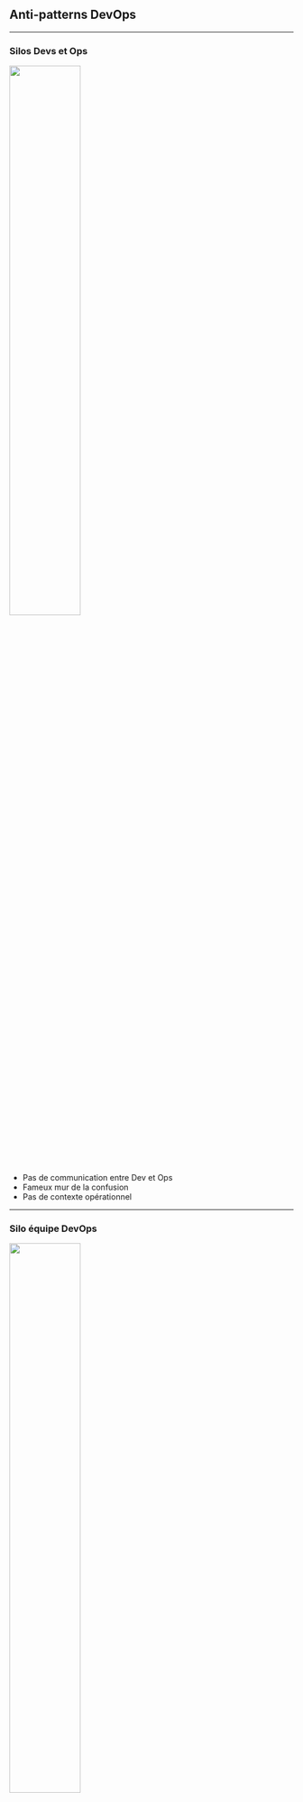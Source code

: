 ## Anti-patterns DevOps

----

### Silos Devs et Ops

<img src="https://web.devopstopologies.com/images/anti-type-a.png" width="50%" />

* Pas de communication entre Dev et Ops
* Fameux mur de la confusion
* Pas de contexte opérationnel

----

### Silo équipe DevOps

<img src="https://web.devopstopologies.com/images/anti-type-b.png" width="50%" />

* Nouveau silo
* Généralement décidé par un executive
* Pas de collaboration avec ce nouveau silo

----

### No-Ops (ou les devs n'ont pas besoin d'Ops)

<img src="https://web.devopstopologies.com/images/anti-type-c.png" width="50%" />

* Pas de connaissance de la production coté Dev
* Le cloud résoud tous les problèmes

----

### Equipe DevOps en tant qu'outil

<img src="https://web.devopstopologies.com/images/anti-type-d.png" width="50%" />

* Nouvelle équipe chez les Devs travaillant sur l'outillage
* Pas de communication et de collaboration entre Dev et Ops
* Impact limité, malgré un outillage amélioré

----

### Admin sys rebrandé

<img src="https://web.devopstopologies.com/images/anti-type-e.png" width="50%" />

* Juste un changement de titre
* Pas de changement organisationnel ni de culture
* Pas de modification du process interne

----

### Ops dans l'équipe de Devs

<img src="https://web.devopstopologies.com/images/anti-type-f.png" width="50%" />

* Pas d'équipe Ops séparé
* L'équipe de Devs n'a pas de connaissance des contraintes de production
* La production est largement sous estimée

----

### Silos Devs et DBA

<img src="https://web.devopstopologies.com/images/anti-type-g.png" width="50%" />

* Les DBA deviennent un frein aux déploiements fréquents de code
* Ils ne sont pas inclus dans le cycle de développement
* Génère beaucoup de problèmes de données